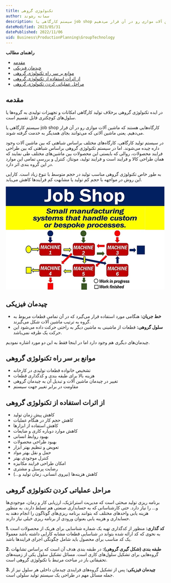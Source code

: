 ```yaml
---
title: تکنولوژی گروهی
author: سمانه رشوند  
description: سیستم کارگاهی یا job shop کارگاه‌هایی هستند که ماشین آلات موازی رو در آن قرار می‌دهیم.
dateModified: 2023/05/31
datePublished: 2022/11/06
uid: Business\ProductionPlanning\GroupTechnology
---
```


**راهنمای مطالب**
- [مقدمه](#مقدمه)
- [چیدمان فیزیکی](#چیدمان-فیزیکی)
- [موانع بر سر راه تکنولوژی گروهی](#موانع-بر-سر-راه-تکنولوژی-گروهی)
- [از اثرات استفاده از تکنولوژی گروهی](#از-اثرات-استفاده-از-تکنولوژی-گروهی)
- [مراحل عملیاتی کردن تکنولوژی گروهی](#مراحل-عملیاتی-کردن-تکنولوژی-گروهی)

## مقدمه
در ایده تکنولوژی گروهی برخلاف تولید کارگاهی امکانات و تجهیزات تولیدی به گروه‌ها یا سلول‌های کوچکتری قابل تقسیم است.

سیستم کارگاهی یا job shop کارگاه‌هایی هستند که ماشین آلات موازی رو در آن قرار می‌دهیم. یعنی ماشین آلاتی که می‌توانند بجای همدیگر به خدمت گرفته شوند. 

در سیستم تولید کارگاهی، کارگاه‌های مختلف براساس شباهتی که بین ماشین آلات وجود داره چیده می‌شوند. اما در سیستم تکنولوژی گروهی براساس شباهتی که بین طراحی فرایند محصولات، روالی که بایستی این محصولات بین ماشین‌های مختلف طی نمایند که همان طراحی کالا و فرایند است و فرایند تولید، مونتاژ، کنترل و بررسی تمامی این موارد در این گروه بندی اثر دارد. 

به طور خاص تکنولوژی گروهی مناسب تولید در حجم متوسط با تنوع زیاد است.
کارایی این روش در مواجهه با حجم کم تولید یا مشابهت کم فرایندها کاهش می‌یابد.

![MRP](./Images/JobShop.webp)

## چیدمان فیزیکی

* **خط جریان:** هنگامی مورد استفاده قرار می‌گیرد که در آن تمامی قطعات مربوط به گروه به ترتیب ماشین آلات شکل می‌گیرند.
* **سلول گروهی:** قطعات از ماشینی به ماشین دیگر به راحتی حرکت داده می‌شود این حرکت یک طرفه نمی‌باشد.

چیدمان‌های دیگری هم وجود دارد اما در اینجا فقط به این دو مورد اشاره نمودیم.


## موانع بر سر راه تکنولوژی گروهی

*	تشخیص خانواده قطعات تولیدی در کارخانه
*	هزینه بالا برای طبقه بندی و کدگذاری قطعات
*	تغییر در چیدمان ماشین آلات و تبدیل آن به چیدمان گروهی
*	مقاومت در برابر تغییر جهت سیستم


## از اثرات استفاده از تکنولوژی گروهی

* کاهش پیش زمان تولید
* کاهش حجم کار در هنگام عملیات
* کاهش استفاده از ابزارها 
* کاهش موارد دوباره کاری و ضایعات
* بهبود روابط انسانی
* بهبود طراحی محصولات
* تعویض و تنظیم بهتر ابزار
* حمل و نقل بهتر مواد
* کنترل موجودی بهتر
* امکان طراحی فرایند مکانیزه
* رضایت پرسنل و مشتری
* کاهش هزینه‌ها (نیروی انسانی، زمان تولید و...)


## مراحل عملیاتی کردن تکنولوژی گروهی

برنامه ریزی تولید مبحثی است که مدیریت استراتژیک، ارزیابی کار و زمان، موجودی‌ها و... را نیاز دارد. حتی کارشناسانی که به حسابداری صنعتی هم تسلط دارند، به منظور هزینه یابی واحدهای مختلف که بتوانند برنامه ریزی‌های گوناگون را انجام دهند به حسابداری و هزینه یابی بعنوان ورودی از برنامه ریزی خیلی نیاز دارند.

**1. کد گذاری:**
 منظور از کدگذاری تهیه یک شماره شناسایی برای هریک از محصولات است به نحوی که کد ارائه شده بتواند در شناسایی قطعات مشابه کارایی داشته باشد معمولا یک کد مناسب برای محصول باید شامل چگونگی اجرای فرایندها باشد.

**2. طبقه بندی (شکل گیری گروهی):**
 در طبقه بندی هدف آن است که براساس تشابهات گروه‌هایی برای تشکیل سلول‌های کاری است. مسائل تشکیل سلول یکی از زمینه‌های تحقیقاتی باز در مباحث مرتبط با تکنولوژی گروهی است.

**3. چیدمان فیزیکی:**
پس از تشکیل گروه‌های فرایندی چیدمان داخلی هر سلول نیز از جمله مسائل مهم در طراحی یک سیستم تولید سلولی است.


[مقدمه]: #مقدمه
[چیدمان فیزیکی]: #چیدمان-فیزیکی
[موانع بر سر راه تکنولوژی گروهی]: #موانع-بر-سر-راه-تکنولوژی-گروهی
[از اثرات استفاده از تکنولوژی گروهی]: #از-اثرات-استفاده-از-تکنولوژی-گروهی
[مراحل عملیاتی کردن تکنولوژی گروهی]: #مراحل-عملیاتی-کردن-تکنولوژی-گروهی